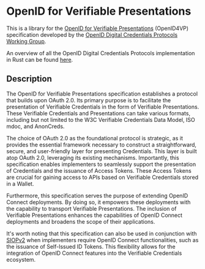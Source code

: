 # OpenID for Verifiable Presentations
This is a library for the [OpenID for Verifiable Presentations](https://openid.bitbucket.io/connect/openid-connect-self-issued-v2-1_0.html) (OpenID4VP) specification developed by the [OpenID
Digital Credentials Protocols
Working Group](https://openid.bitbucket.io/connect/openid-4-verifiable-presentations-1_0.html).

An overview of all the OpenID Digital Credentials Protocols implementation in Rust can be found [here](../README.md).

## Description
The OpenID for Verifiable Presentations specification establishes a protocol that builds upon OAuth 2.0. Its primary purpose is to facilitate the presentation of Verifiable Credentials in the form of Verifiable Presentations. These Verifiable Credentials and Presentations can take various formats, including but not limited to the W3C Verifiable Credentials Data Model, ISO mdoc, and AnonCreds.

The choice of OAuth 2.0 as the foundational protocol is strategic, as it provides the essential framework necessary to construct a straightforward, secure, and user-friendly layer for presenting Credentials. This layer is built atop OAuth 2.0, leveraging its existing mechanisms. Importantly, this specification enables implementers to seamlessly support the presentation of Credentials and the issuance of Access Tokens. These Access Tokens are crucial for gaining access to APIs based on Verifiable Credentials stored in a Wallet.

Furthermore, this specification serves the purpose of extending OpenID Connect deployments. By doing so, it empowers these deployments with the capability to transport Verifiable Presentations. The inclusion of Verifiable Presentations enhances the capabilities of OpenID Connect deployments and broadens the scope of their applications.

It's worth noting that this specification can also be used in conjunction with [SIOPv2](../siopv2) when implementers require OpenID Connect functionalities, such as the issuance of Self-Issued ID Tokens. This flexibility allows for the integration of OpenID Connect features into the Verifiable Credentials ecosystem.

